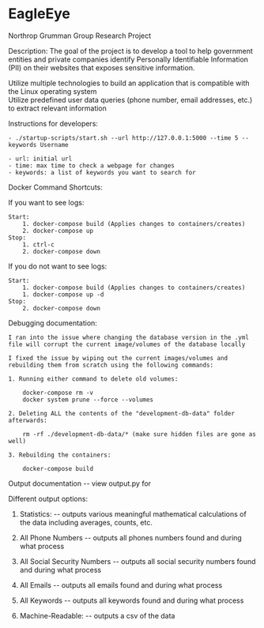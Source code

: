 # EagleEye
Northrop Grumman Group Research Project

Description:
The goal of the project is to develop a tool to help government entities and private companies identify Personally Identifiable Information (PII) on their websites that exposes sensitive information. 

Utilize multiple technologies to build an application that is compatible with the Linux operating system  
Utilize predefined user data queries (phone number, email addresses, etc.) to extract relevant information

Instructions for developers:

    - ./startup-scripts/start.sh --url http://127.0.0.1:5000 --time 5 --keywords Username

    - url: initial url
    - time: max time to check a webpage for changes
    - keywords: a list of keywords you want to search for
    
Docker Command Shortcuts:

If you want to see logs:

    Start:
        1. docker-compose build (Applies changes to containers/creates)
        2. docker-compose up
    Stop:
        1. ctrl-c
        2. docker-compose down

If you do not want to see logs:

    Start:
        1. docker-compose build (Applies changes to containers/creates)
        1. docker-compose up -d
    Stop:
        2. docker-compose down

Debugging documentation:
    
    I ran into the issue where changing the database version in the .yml file will corrupt the current image/volumes of the database locally

    I fixed the issue by wiping out the current images/volumes and rebuilding them from scratch using the following commands:

    1. Running either command to delete old volumes:

        docker-compose rm -v
        docker system prune --force --volumes

    2. Deleting ALL the contents of the "development-db-data" folder afterwards:

        rm -rf ./development-db-data/* (make sure hidden files are gone as well)

    3. Rebuilding the containers:

        docker-compose build
Output documentation -- view output.py for 
    
   Different output options: 
    
   1. Statistics:
        -- outputs various meaningful mathematical calculations of the data including averages, counts, etc.
    
   2. All Phone Numbers
        -- outputs all phones numbers found and during what process
    
   3. All Social Security Numbers
         -- outputs all social security numbers found and during what process
    
   4.  All Emails
         -- outputs all emails found and during what process
   
   5. All Keywords
         -- outputs all keywords found and during what process
    
   6. Machine-Readable:
        -- outputs a csv of the data



